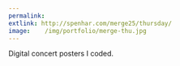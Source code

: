 ```yaml
---
permalink:
extlink: http://spenhar.com/merge25/thursday/
image:    /img/portfolio/merge-thu.jpg
---
```

Digital concert posters I coded.
